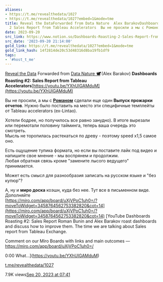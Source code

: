 ```yaml
---
aliases:
- https://t.me/revealthedata/1027
- https://t.me/revealthedata/1027?embed=1&mode=tme
title: Reveal the DataForwarded from Data Nature  Alex BarakovDashboards Roasting
  2 Sales Report from Tableau Accelerators  Вы не просили а мы с Романом сдел
date: 2023-09-20
src_link: https://www.notion.so/Dashboards-Roasting-2-Sales-Report-from-Tableau-Accelerators-https-youtu-be-YXhUIGAMduM-65135a7bbc964a62a20acfd5bd7c9f74
src_date: '2023-09-20 21:14:00'
gold_link: https://t.me/revealthedata/1027?embed=1&mode=tme
gold_link_hash: 14f2814de20c53d48316d8ba19fb1df9
tags:
- '#host_t_me'
---
```





[Reveal the Data](https://t.me/revealthedata)
Forwarded from [Data Nature ***🕊***](https://t.me/datanature/286) (Alex Barakov)
**Dashboards Roasting #2: Sales Report from Tableau Accelerators**[https://youtu.be/YXhUIGAMduM](https://youtu.be/YXhUIGAMduM)  
  
Вы не просили, а мы с [**Романом**](https://t.me/revealthedata/386) сделали еще один **Выпуск прожарки отчетов**. Нужно было поставить на место эти специфичные темплейты от Tableau accelerators (ex-Lintao).  
  
Хотели бодрее, но получилось все равно занудно). В итоге вырезали или перемотали половину тайминга, теперь ваша очередь это смотреть.  
Мысль не торопилась растекаться по древу - поэтому speed x1,5 самое оно.  
  
Есть ощущение тупика формата, но если вы поставите лайк под видео и напишите свое мнение - мы воспрянем и продолжим.  
Любая обратная связь кроме "замените лысого ведущего" принимается.  
  
Может есть смысл для разнообразия записать на русском языке и "без купюр"?  
  
А, ну и **миро доска** коэшн, куда без нее. Тут все в письменном виде. Дополняйте  
[https://miro.com/app/board/uXjVPoC1uh0=/?moveToWidget=3458764562753382820&cot=14](https://miro.com/app/board/uXjVPoC1uh0=/?moveToWidget=3458764562753382820&cot=14)
[YouTube
Dashboards Roasting #2: Sales Report
Roman Bunin and Alex Barakov roast dashboards and discuss how to improve them. The time we are talking about Sales report from Tableau Exchange.  
  
Comment on our Miro Boards with links and main outcomes —   
https://miro.com/app/board/uXjVPoC1uh0=/   
  
0:00 What…](https://youtu.be/YXhUIGAMduM)

[t.me/revealthedata/1027](https://t.me/revealthedata/1027)

7.9K views[Sep 20, 2023 at 07:41](https://t.me/revealthedata/1027)
